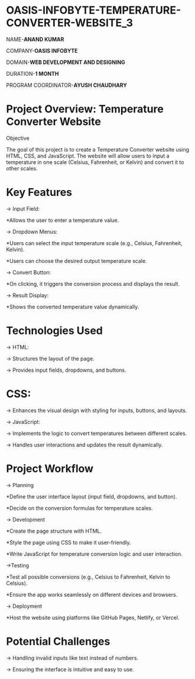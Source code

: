 # OASIS-INFOBYTE-TEMPERATURE-CONVERTER-WEBSITE_3
NAME-**ANAND KUMAR**

COMPANY-**OASIS INFOBYTE**

DOMAIN-**WEB DEVELOPMENT AND DESIGNING**

DURATION-**1 MONTH**

PROGRAM COORDINATOR-**AYUSH CHAUDHARY**

# Project Overview: Temperature Converter Website
Objective

The goal of this project is to create a Temperature Converter website using HTML, CSS, and JavaScript. The website will allow users to input a temperature in one scale (Celsius, Fahrenheit, or Kelvin) and convert it to other scales.

# Key Features
-> Input Field:


*Allows the user to enter a temperature value.

-> Dropdown Menus:

*Users can select the input temperature scale (e.g., Celsius, Fahrenheit, Kelvin).

*Users can choose the desired output temperature scale.

-> Convert Button:

*On clicking, it triggers the conversion process and displays the result.

-> Result Display:

*Shows the converted temperature value dynamically.

# Technologies Used
-> HTML:

-> Structures the layout of the page.

-> Provides input fields, dropdowns, and buttons.

# CSS:

-> Enhances the visual design with styling for inputs, buttons, and layouts.

-> JavaScript:

-> Implements the logic to convert temperatures between different scales.

-> Handles user interactions and updates the result dynamically.

# Project Workflow
-> Planning

*Define the user interface layout (input field, dropdowns, and button).

*Decide on the conversion formulas for temperature scales.

-> Development

*Create the page structure with HTML.

*Style the page using CSS to make it user-friendly.

*Write JavaScript for temperature conversion logic and user interaction.

->Testing

*Test all possible conversions (e.g., Celsius to Fahrenheit, Kelvin to Celsius).

*Ensure the app works seamlessly on different devices and browsers.

-> Deployment

*Host the website using platforms like GitHub Pages, Netlify, or Vercel.


# Potential Challenges
-> Handling invalid inputs like text instead of numbers.

-> Ensuring the interface is intuitive and easy to use.
